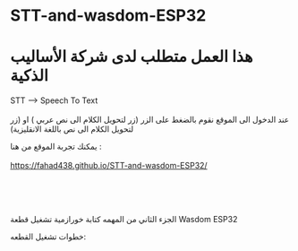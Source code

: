 # STT-and-wasdom-ESP32
# هذا العمل متطلب لدى شركة الأساليب الذكية

STT -->  Speech To Text <br />
<br />
عند الدخول الى الموقع نقوم بالضغط على الزر (زر لتحويل الكلام الى نص عربي ) او (زر لتحويل الكلام الى نص باللغة الانقليزية) <br />
 
 يمكنك تجربة الموقع من هنا :
<br />
<br />
https://fahad438.github.io/STT-and-wasdom-ESP32/



<br />

<br />

<br />




الجزء الثاني من المهمه كتابة خورازمية تشغيل قطعة Wasdom ESP32 <br />

خطوات تشغيل القطعه:
